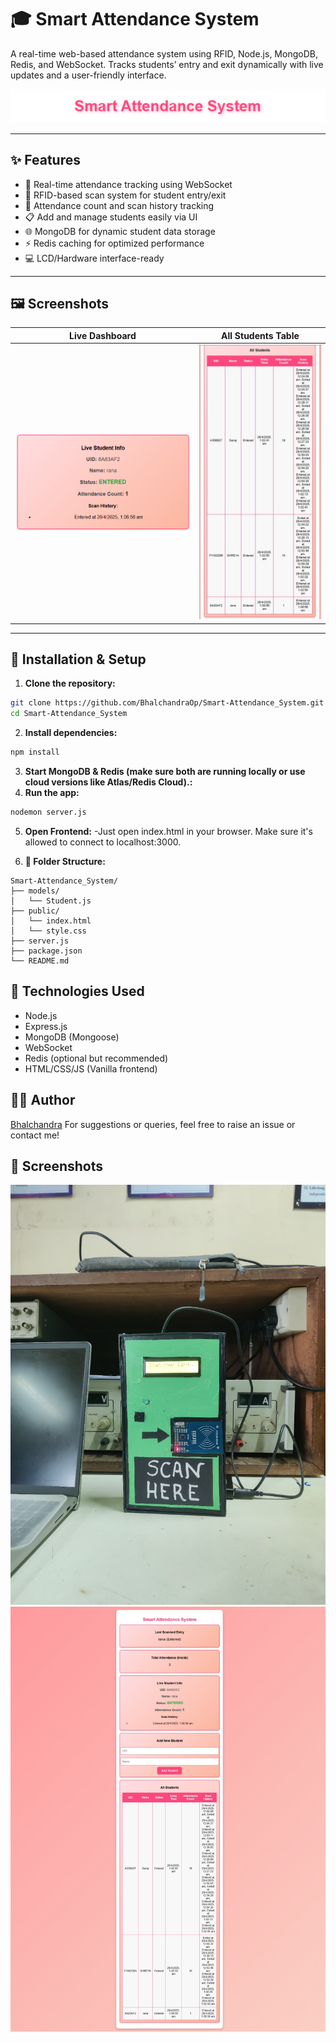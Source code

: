 # 🎓 Smart Attendance System

A real-time web-based attendance system using RFID, Node.js, MongoDB, Redis, and WebSocket. Tracks students’ entry and exit dynamically with live updates and a user-friendly interface.

![Smart Attendance System Banner](https://github.com/BhalchandraOP/Smart-Attendance-System/blob/main/assets/banner.png)

---

## ✨ Features

- 📡 Real-time attendance tracking using WebSocket
- 🎴 RFID-based scan system for student entry/exit
- 🧾 Attendance count and scan history tracking
- 📋 Add and manage students easily via UI
- 🌐 MongoDB for dynamic student data storage
- ⚡ Redis caching for optimized performance
- 💻 LCD/Hardware interface-ready

---

## 🖼️ Screenshots

| Live Dashboard | All Students Table |
|----------------|--------------------|
| ![Live](https://github.com/BhalchandraOP/Smart-Attendance-System/blob/main/assets/Live_Info.png) | ![Table](https://github.com/BhalchandraOP/Smart-Attendance-System/blob/main/assets/all_student.jpg) |

---

## 🔧 Installation & Setup

1. **Clone the repository:**

```bash
git clone https://github.com/BhalchandraOp/Smart-Attendance_System.git
cd Smart-Attendance_System
```

2. **Install dependencies:**
```bash
npm install
```
3. **Start MongoDB & Redis (make sure both are running locally or use cloud versions like Atlas/Redis Cloud).:**
4. **Run the app:**
```bash
nodemon server.js
```
5. **Open Frontend:**
-Just open index.html in your browser. Make sure it's allowed to connect to localhost:3000.

6. **📁 Folder Structure:**
```pgsql
Smart-Attendance_System/
├── models/
│   └── Student.js
├── public/
│   └── index.html
│   └── style.css
├── server.js
├── package.json
└── README.md
```
## 🚀 Technologies Used
- Node.js
- Express.js
- MongoDB (Mongoose)
- WebSocket
- Redis (optional but recommended)
- HTML/CSS/JS (Vanilla frontend)
  
## 🙋‍♂️ Author
[Bhalchandra](https://github.com/BhalchandraOP)
For suggestions or queries, feel free to raise an issue or contact me!

## 📸 Screenshots
![HardWare Model](https://github.com/BhalchandraOP/Smart-Attendance-System/blob/main/assets/model.jpg
)
![WEb Interface](https://github.com/BhalchandraOP/Smart-Attendance-System/blob/main/assets/Screenshot_26-4-2025_1733_.jpeg
)
